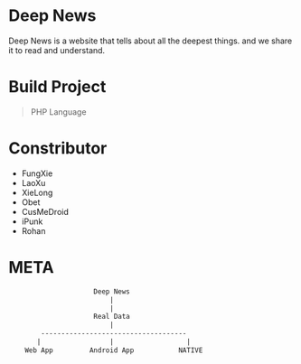 # Deep News
Deep News is a website that tells about all the deepest things. and we share it to read and understand.

# Build Project
> PHP Language

# Constributor
- FungXie
- LaoXu
- XieLong
- Obet
- CusMeDroid
- iPunk
- Rohan

# META
```txt
                     Deep News
                         |
                         |
                     Real Data
                         |
        ------------------------------------
       |                 |                  |
    Web App         Android App           NATIVE
```
